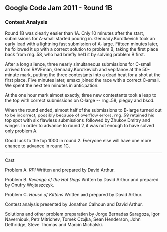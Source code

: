 Google Code Jam 2011 - Round 1B
---

### Contest Analysis

Round 1B was clearly easier than 1A. Only 10 minutes after the start, submissions for A-small started pouring in. Gennady.Korotkevich took an early lead with a lightning fast submission of A-large. Fifteen minutes later, he followed it up with a correct solution to problem B, taking the first place back from rng..58, who had briefly held it by solving problem B first.

After a long silence, three nearly simultaneous submissions for C-small arrived from RAVEman, Gennady.Korotkevich and vepifanov at the 50-minute mark, putting the three contestants into a dead heat for a shot at the first place. Five minutes later, emaxx joined the race with a correct C-small. We spent the next ten minutes in anticipation.

At the one hour mark almost exactly, three new contestants took a leap to the top with correct submissions on C-large -- rng..58, pieguy and bsod.

When the round ended, almost half of the submissions to B-large turned out to be incorrect, possibly because of overflow errors. rng..58 retained his top spot with six flawless submissions, followed by Zhukov Dmitry and winger. In order to advance to round 2, it was not enough to have solved only problem A.

Good luck to the top 1000 in round 2. Everyone else will have one more chance to advance in round 1C.

----------

Cast

Problem A.  _RPI_  Written and prepared by David Arthur.

Problem B.  _Revenge of the Hot Dogs_  Written by David Arthur and prepared by Onufry Wojtaszczyk.

Problem C.  _House of Kittens_  Written and prepared by David Arthur.

Contest analysis presented by Jonathan Calhoun and David Arthur.

Solutions and other problem preparation by Jorge Bernadas Saragoza, Igor Naverniouk, Petr Mitrichev, Tomek Czajka, Sean Henderson, John Dethridge, Steve Thomas and Marcin Michalski.

